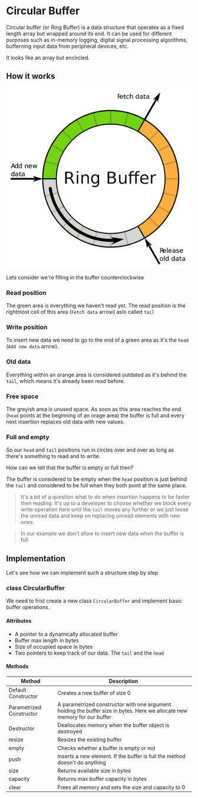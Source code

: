 # Circular Buffer
Circular buffer (or Ring Buffer) is a data structure that operates as a fixed length array but wrapped around its end.
It can be used for different purposes such as in-memory logging, digital signal processing algorithms, bufferning input data from peripheral devices, etc.

It looks like an array but encircled.

## How it works
![Circular Buffer](circular-buffer-600.png)

Lets consider we're filling in the buffer counterclockwise
### Read position
The green area is everything we haven't read yet. The read position is the rightmost cell of this area (`Fetch data` arrow) aslo called `tail`
### Write position
To insert new data we need to go to the end of a green area as it's the `head` (`Add new data` arrow). 
### Old data
Everything within an orange area is considered outdated as it's behind the `tail`, which means it's already been read before.
### Free space
The greyish area is unused space. As soon as this area reaches the end (`head` points at the beginning of an orage area) the buffer is full and every next insertion replaces old data with new values.
### Full and empty
So our `head` and `tail` positions run in circles over and over as long as there's something to read and to write. 

How can we tell that the buffer is empty or full then? 

The buffer is considered to be empty when the `head` position is just behind the `tail` and considered to be full when they both point at the same place.

> It's a bit of a question what to do when insertion happens to be faster then reading. It's up to a developer to choose whether we block every write operation here until the `tail` moves any further or we just loose the unread data and keep on replacing unread elements with new ones.

> In our example we don't allow to insert new data when the buffer is full

## Implementation
Let's see how we can implement such a structure step by step
### class CircularBuffer 
We need to frist create a new class `CircularBuffer` and implement basic buffer operations.
#### Attributes
- A pointer to a dynamically allocated buffer
- Buffer max length in bytes
- Size of occupied space in bytes
- Two pointers to keep track of our data. The `tail` and the `head`
#### Methods
| Method| Description|
|---	|---	|
|Default Constructor | Creates a new buffer of size 0|
| Parametrized Constructor	|  A parametrized constructor with one argument holding the buffer size in bytes. Here we allocate new memory for our buffer 	|
| Destructor | Deallocates memory when the buffer object is destroyed |
| resize | Resizes the existing buffer |
| empty | Checks whether a buffer is empty or not |
| push | Inserts a new element. If the buffer is full the method doesn't do anything |
| size | Returns available size in bytes |
| capacity | Returns max buffer capacity in bytes |
| clear | Frees all memory and sets the size and capacity to 0|




